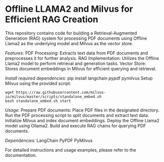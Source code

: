 # Offline LLAMA2 and Milvus for Efficient RAG Creation

This repository contains code for building a Retrieval-Augmented Generation (RAG) system for processing PDF documents using Offline Llama2 as the underlying model and Milvus as the vector store.

*Features:*
PDF Processing: Extracts text data from PDF documents and preprocesses it for further analysis.
RAG Implementation: Utilizes the Offline Llama2 model to perform retrieval and generation tasks.
Vector Store: Stores document embeddings in Milvus for efficient querying and retrieval.

*Install required dependencies:*
pip install langchain pypdf pymilvus
Setup Milvus using the provided script:

```
wget https://raw.githubusercontent.com/milvus-io/milvus/master/scripts/standalone_embed.sh
bash standalone_embed.sh start
```

*Usage:*
Prepare PDF documents: Place PDF files in the designated directory.
Run the PDF processing script to split documents and extract text data.
Initialize Milvus and index document embeddings.
Deploy the Offline Llama2 model using Ollama2.
Build and execute RAG chains for querying PDF documents.

*Dependencies:*
LangChain
PyPDF
PyMilvus

For detailed instructions and usage examples, please refer to the documentation.
